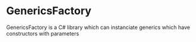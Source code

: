 # GenericsFactory
GenericsFactory is a C# library which can instanciate generics which have constructors with parameters
